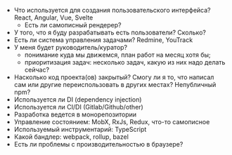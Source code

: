 - Что используется для создания пользовательского интерфейса? React, Angular, Vue, Svelte
  - Есть ли самописный рендерер?
- У того, что я буду разрабатывать есть пользователи? Сколько?
- Есть ли система управления задачами? Redmine, YouTrack
- У меня будет руководитель/куратор?
    - понимание куда мы движемся, план работ на месяц хотя бы;
    - приоритизация задач: несколько задач, какую из них надо делать сейчас?
- Насколько код проекта(ов) закрытый? Смогу ли я то, что написал сам или другие переиспользовать в других местах? Непубличный npm?
- Используется ли DI (dependency injection)
- Используется ли CI/DI (Gitlab/Github/other)
- Разработка ведется в монорепозитории
- Управление состоянием: MobX, RxJs, Redux, что-то самописное
- Используемый инструментарий: TypeScript
- Какой бандлер: webpack, rollup, bazel
- Есть ли проблемы с производительностью в браузере? 
